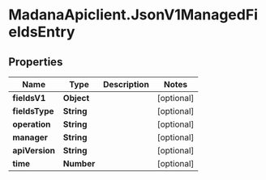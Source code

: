 # MadanaApiclient.JsonV1ManagedFieldsEntry

## Properties

Name | Type | Description | Notes
------------ | ------------- | ------------- | -------------
**fieldsV1** | **Object** |  | [optional] 
**fieldsType** | **String** |  | [optional] 
**operation** | **String** |  | [optional] 
**manager** | **String** |  | [optional] 
**apiVersion** | **String** |  | [optional] 
**time** | **Number** |  | [optional] 


